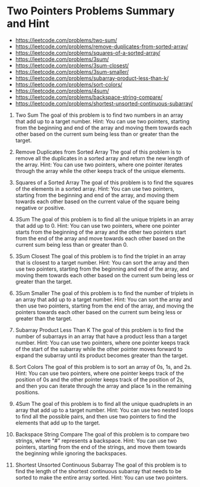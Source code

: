 
# Two Pointers Problems Summary and Hint 

* https://leetcode.com/problems/two-sum/
* https://leetcode.com/problems/remove-duplicates-from-sorted-array/
* https://leetcode.com/problems/squares-of-a-sorted-array/
* https://leetcode.com/problems/3sum/
* https://leetcode.com/problems/3sum-closest/
* https://leetcode.com/problems/3sum-smaller/
* https://leetcode.com/problems/subarray-product-less-than-k/
* https://leetcode.com/problems/sort-colors/
* https://leetcode.com/problems/4sum/
* https://leetcode.com/problems/backspace-string-compare/
* https://leetcode.com/problems/shortest-unsorted-continuous-subarray/


1.  Two Sum The goal of this problem is to find two numbers in an array that add up to a target number. Hint: You can use two pointers, starting from the beginning and end of the array and moving them towards each other based on the current sum being less than or greater than the target.
    
2.  Remove Duplicates from Sorted Array The goal of this problem is to remove all the duplicates in a sorted array and return the new length of the array. Hint: You can use two pointers, where one pointer iterates through the array while the other keeps track of the unique elements.
    
3.  Squares of a Sorted Array The goal of this problem is to find the squares of the elements in a sorted array. Hint: You can use two pointers, starting from the beginning and end of the array, and moving them towards each other based on the current value of the square being negative or positive.
    
4.  3Sum The goal of this problem is to find all the unique triplets in an array that add up to 0. Hint: You can use two pointers, where one pointer starts from the beginning of the array and the other two pointers start from the end of the array and move towards each other based on the current sum being less than or greater than 0.
    
5.  3Sum Closest The goal of this problem is to find the triplet in an array that is closest to a target number. Hint: You can sort the array and then use two pointers, starting from the beginning and end of the array, and moving them towards each other based on the current sum being less or greater than the target.
    
6.  3Sum Smaller The goal of this problem is to find the number of triplets in an array that add up to a target number. Hint: You can sort the array and then use two pointers, starting from the end of the array, and moving the pointers towards each other based on the current sum being less or greater than the target.
    
7.  Subarray Product Less Than K The goal of this problem is to find the number of subarrays in an array that have a product less than a target number. Hint: You can use two pointers, where one pointer keeps track of the start of the subarray while the other pointer moves forward to expand the subarray until its product becomes greater than the target.
    
8.  Sort Colors The goal of this problem is to sort an array of 0s, 1s, and 2s. Hint: You can use two pointers, where one pointer keeps track of the position of 0s and the other pointer keeps track of the position of 2s, and then you can iterate through the array and place 1s in the remaining positions.
    
9.  4Sum The goal of this problem is to find all the unique quadruplets in an array that add up to a target number. Hint: You can use two nested loops to find all the possible pairs, and then use two pointers to find the elements that add up to the target.
    
10.  Backspace String Compare The goal of this problem is to compare two strings, where "#" represents a backspace. Hint: You can use two pointers, starting from the end of the strings, and move them towards the beginning while ignoring the backspaces.
    
11.  Shortest Unsorted Continuous Subarray The goal of this problem is to find the length of the shortest continuous subarray that needs to be sorted to make the entire array sorted. Hint: You can use two pointers. 
